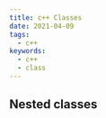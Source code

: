 ```yaml
---
title: c++ Classes
date: 2021-04-09
tags:
  - c++
keywords:
  - c++
  - class
---
```


## Nested classes
